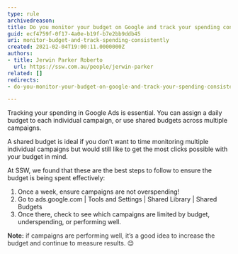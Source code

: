 ```yaml
---
type: rule
archivedreason: 
title: Do you monitor your budget on Google and track your spending consistently?
guid: ecf4759f-0f17-4a0e-b19f-b7e2bb9ddb45
uri: monitor-budget-and-track-spending-consistently
created: 2021-02-04T19:00:11.0000000Z
authors:
- title: Jerwin Parker Roberto
  url: https://ssw.com.au/people/jerwin-parker
related: []
redirects:
- do-you-monitor-your-budget-on-google-and-track-your-spending-consistently

---
```


Tracking your spending in Google Ads is essential. You can assign a daily budget to each individual campaign, or use shared budgets across multiple campaigns.

<!--endintro-->

A shared budget is ideal if you don’t want to time monitoring multiple individual campaigns but would still like to get the most clicks possible with your budget in mind.

At SSW, we found that these are the best steps to follow to ensure the budget is being spent effectively:



1. Once a week, ensure campaigns are not overspending!
2. Go to ads.google.com | Tools and Settings | Shared Library | Shared Budgets
3. Once there, check to see which campaigns are limited by budget, underspending, or performing well.


<font color="#333333"> <b>Note&#58;</b> if campaigns are performing well, it’s a good idea to increase the budget and continue to measure results. &#128522;
</font>
